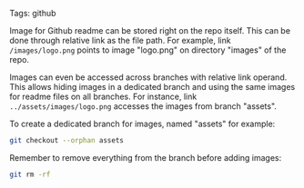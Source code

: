 Tags: github

Image for Github readme can be stored right on the repo itself. This can be done through relative link as the file path. For example, link `/images/logo.png` points to image "logo.png" on directory "images" of the repo.

Images can even be accessed across branches with relative link operand. This allows hiding images in a dedicated branch and using the same images for readme files on all branches. For instance, link `../assets/images/logo.png` accesses the images from branch "assets".

To create a dedicated branch for images, named "assets" for example:

```bash
git checkout --orphan assets
```

Remember to remove everything from the branch before adding images:

```bash
git rm -rf
```
